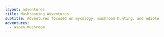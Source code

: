```yaml
---
layout: adventures
title: Mushrooming Adventures
subtitle: Adventures focused on mycology, mushroom hunting, and edible mushrooms
adventures:
  - aspen-mushroom
---
```

